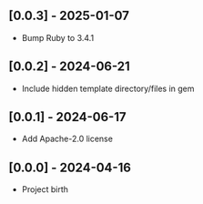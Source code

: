## [0.0.3] - 2025-01-07

- Bump Ruby to 3.4.1

## [0.0.2] - 2024-06-21

- Include hidden template directory/files in gem

## [0.0.1] - 2024-06-17

- Add Apache-2.0 license

## [0.0.0] - 2024-04-16

- Project birth
